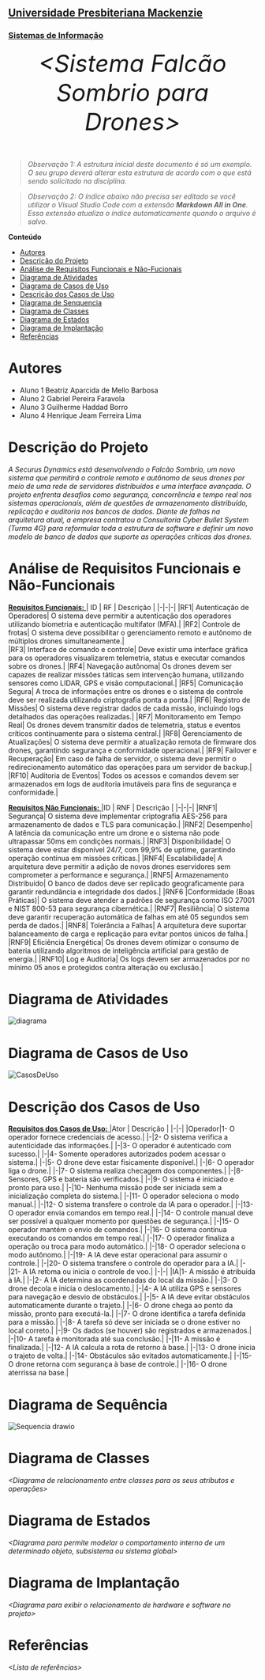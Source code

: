 <h2><a href= "https://www.mackenzie.br">Universidade Presbiteriana Mackenzie</a></h2>
<h3><a href= "https://www.mackenzie.br/graduacao/sao-paulo-higienopolis/sistemas-de-informacao">Sistemas de Informação</a></h3>


<font size="+12"><center>
*&lt;Sistema Falcão Sombrio para Drones&gt;*
</center></font>

>*Observação 1: A estrutura inicial deste documento é só um exemplo. O seu grupo deverá alterar esta estrutura de acordo com o que está sendo solicitado na disciplina.*

>*Observação 2: O índice abaixo não precisa ser editado se você utilizar o Visual Studio Code com a extensão **Markdown All in One**. Essa extensão atualiza o índice automaticamente quando o arquivo é salvo.*

**Conteúdo**

- [Autores](#nome-alunos)
- [Descrição do Projeto](#introdução-do-projeto)
- [Análise de Requisitos Funcionais e Não-Fucionais](#descrição-dos-requisitos)
- [Diagrama de Atividades](#diagrama-de-atividades) 
- [Diagrama de Casos de Uso](#diagrama-de-comportamento-atores)
- [Descrição dos Casos de Uso](#descrição-das-funcões)
- [Diagrama de Senquencia](#diagrama-de-ordem-interações)
- [Diagrama de Classes](#diagrama-orientado-objetos)
- [Diagrama de Estados](#diagrama-estrutura-componente)
- [Diagrama de Implantação](#diagrama-de-hardware-software)
- [Referências](#referências)


# Autores

* Aluno 1 Beatriz Aparcida de Mello Barbosa
* Aluno 2 Gabriel Pereira Faravola
* Aluno 3 Guilherme Haddad Borro
* Aluno 4 Henrique Jeam Ferreira Lima

# Descrição do Projeto

*A Securus Dynamics está desenvolvendo o Falcão Sombrio, um novo sistema que permitirá o controle remoto e autônomo de seus drones por meio de uma rede de servidores distribuídos e uma interface avançada. O projeto enfrenta desafios como segurança, concorrência e tempo real nos sistemas operacionais, além de questões de armazenamento distribuído, replicação e auditoria nos bancos de dados. Diante de falhas na arquitetura atual, a empresa contratou a Consultoria Cyber Bullet System (Turma 4G) para reformular toda a estrutura de software e definir um novo modelo de banco de dados que suporte as operações críticas dos drones.*

# Análise de Requisitos Funcionais e Não-Funcionais

 <ins> **Requisitos Funcionais:** </ins>
| ID | RF | Descrição |
|-|-|-|
|RF1| Autenticação de Operadores| O sistema deve permitir a autenticação dos operadores utilizando biometria e autenticação multifator (MFA).|
|RF2| Controle de frotas| O sistema deve possibilitar o gerenciamento remoto e autônomo de múltiplos drones simultaneamente.|  
|RF3| Interface de comando e controle| Deve existir uma interface gráfica para os operadores visualizarem telemetria, status e executar comandos sobre os drones.|
|RF4| Navegação autônoma| Os drones devem ser capazes de realizar missões táticas sem intervenção humana, utilizando sensores como LIDAR, GPS e visão computacional.|
|RF5| Comunicação Segura| A troca de informações entre os drones e o sistema de controle deve ser realizada utilizando criptografia ponta a ponta.|
|RF6| Registro de Missões| O sistema deve registrar dados de cada missão, incluindo logs detalhados das operações realizadas.|
|RF7| Monitoramento em Tempo Real| Os drones devem transmitir dados de telemetria, status e eventos críticos continuamente para o sistema central.|
|RF8| Gerenciamento de Atualizações| O sistema deve permitir a atualização remota de firmware dos drones, garantindo segurança e conformidade operacional.|
|RF9| Failover e Recuperação| Em caso de falha de servidor, o sistema deve permitir o redirecionamento automático das operações para um servidor de backup.|
|RF10| Auditoria de Eventos| Todos os acessos e comandos devem ser armazenados em logs de auditoria imutáveis para fins de segurança e conformidade.|


 <ins> **Requisitos Não Funcionais:** </ins>
|ID | RNF | Descrição |
|-|-|-|
|RNF1| Segurança| O sistema deve implementar criptografia AES-256 para armazenamento de dados e TLS para comunicação.|
|RNF2| Desempenho| A latência da comunicação entre um drone e o sistema não pode ultrapassar 50ms em condições normais.|
|RNF3| Disponibilidade| O sistema deve estar disponível 24/7, com 99,9% de uptime, garantindo operação contínua em missões críticas.|
|RNF4| Escalabilidade| A arquitetura deve permitir a adição de novos drones eservidores sem comprometer a performance e segurança.|
|RNF5| Armazenamento Distribuído| O banco de dados deve ser replicado geograficamente para garantir redundância e integridade dos dados.|
|RNF6 |Conformidade (Boas Práticas)| O sistema deve atender a padrões de segurança como ISO 27001 e NIST 800-53 para segurança cibernética.|
|RNF7| Resiliência| O sistema deve garantir recuperação automática de falhas em até 05 segundos sem perda de dados.|
|RNF8| Tolerância a Falhas| A arquitetura deve suportar balanceamento de carga e replicação para evitar pontos únicos de falha.|
|RNF9| Eficiência Energética| Os drones devem otimizar o consumo de bateria utilizando algoritmos de inteligência artificial para gestão de energia.|
|RNF10| Log e Auditoria| Os logs devem ser armazenados por no mínimo 05 anos e protegidos contra alteração ou exclusão.|

# Diagrama de Atividades

![diagrama](https://github.com/user-attachments/assets/3441ac48-9478-4d90-aee6-326a47ad287d)

# Diagrama de Casos de Uso

![CasosDeUso](https://github.com/user-attachments/assets/6f8e62ce-7976-4843-aa66-bbe842688690)


# Descrição dos Casos de Uso

 <ins> **Requisitos dos Casos de Uso:** </ins>
|Ator | Descrição |
|-|-|
|Operador|1- O operador fornece credenciais de acesso.|
|-|2- O sistema verifica a autenticidade das informações.|
|-|3- O operador é autenticado com sucesso.|
|-|4- Somente operadores autorizados podem acessar o sistema.|
|-|5- O drone deve estar fisicamente disponível.|
|-|6- O operador liga o drone.|
|-|7- O sistema realiza checagem dos componentes.|
|-|8- Sensores, GPS e bateria são verificados.|
|-|9- O sistema é iniciado e pronto para uso.|
|-|10- Nenhuma missão pode ser iniciada sem a inicialização completa do sistema.|
|-|11- O operador seleciona o modo manual.|
|-|12- O sistema transfere o controle da IA para o operador.|
|-|13- O operador envia comandos em tempo real.|
|-|14- O controle manual deve ser possível a qualquer momento por questões de segurança.|
|-|15- O operador mantém o envio de comandos.|
|-|16- O sistema continua executando os comandos em tempo real.|
|-|17- O operador finaliza a operação ou troca para modo automático.|
|-|18- O operador seleciona o modo autônomo.|
|-|19- A IA deve estar operacional para assumir o controle.|
|-|20- O sistema transfere o controle do operador para a IA.|
|-|21- A IA retoma ou inicia o controle de voo.|
|-|-|
|IA|1- A missão é atribuída à IA.|
|-|2- A IA determina as coordenadas do local da missão.|
|-|3- O drone decola e inicia o deslocamento.|
|-|4- A IA utiliza GPS e sensores para navegação e desvio de obstáculos.|
|-|5- A IA deve evitar obstáculos automaticamente durante o trajeto.|
|-|6- O drone chega ao ponto da missão, pronto para executá-la.|
|-|7- O drone identifica a tarefa definida para a missão.|
|-|8- A tarefa só deve ser iniciada se o drone estiver no local correto.|
|-|9- Os dados (se houver) são registrados e armazenados.|
|-|10- A tarefa é monitorada até sua conclusão.|
|-|11- A missão é finalizada.|
|-|12- A IA calcula a rota de retorno à base.|
|-|13- O drone inicia o trajeto de volta.|
|-|14- Obstáculos são evitados automaticamente.|
|-|15- O drone retorna com segurança à base de controle.|
|-|16- O drone aterrissa na base.|

# Diagrama de Sequência

![Sequencia drawio](https://github.com/user-attachments/assets/3adc7714-477e-44e8-843a-b874f2962232)

# Diagrama de Classes

*&lt;Diagrama de relacionamento entre classes para os seus atributos e operações&gt;*

# Diagrama de Estados

*&lt;Diagrama para permite modelar o comportamento interno de um determinado objeto, subsistema ou sistema global&gt;*

# Diagrama de Implantação

*&lt;Diagrama para exibir o relacionamento de hardware e software no projeto&gt;*

# Referências

*&lt;Lista de referências&gt;*
